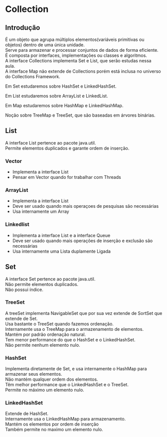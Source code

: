 # Collection

## Introdução
É um objeto que agrupa múltiplos elementos(variáveis primitivas ou objetos) dentro de uma única unidade.<br>
Serve para armazenar e processar conjuntos de dados de forma eficiente.<br>
É composta por interfaces, implementações ou classes e algoritmos.<br>
A interface Collections implementa Set e List, que serão estudas nessa aula.<br>
A interface Map não extende de Collections porém está inclusa no universo do Collections Framework.<br>

Em Set estudaremos sobre HashSet e LinkedHashSet.<br>

Em List estudaremos sobre ArrayList e LinkedList.<br>

Em Map estudaremos sobre HashMap e LinkedHashMap.<br>

Noção sobre TreeMap e TreeSet, que são baseadas em árvores binárias.

## List

A interface List pertence ao pacote java.util.<br>
Permite elementos duplicados e garante ordem de inserção.<br>

### Vector
 - Implementa a interface List
 - Pensar em Vector quando for trabalhar com Threads

### ArrayList
 - Implementa a interface List
 - Deve ser usado quando mais operaçoes de pesquisas são necessárias
 - Usa internamente um Array

### Linkedlist
 - Implementa a interface List e a interface Queue
 - Deve ser usado quando mais operações de inserção e exclusão são necessárias
 - Usa internamente uma Lista duplamente Ligada

## Set

A interface Set pertence ao pacote java.util.<br>
Não permite elementos duplicados.<br>
Não possui índice.<br>

### TreeSet
A treeSet implementa NavigableSet que por sua vez extende de SortSet que extende de Set.<br>
Usa bastante o TreeSet quando fazemos ordenação.<br>
Internamente usa o TreeMap para o armazenamento de elementos.<br>
Mantém por padrão ordenação natural.<br>
Tem menor performance do que o HashSet e o LinkedHashSet.<br>
Não permite nenhum elemento nulo.

### HashSet
Implementa diretamente de Set, e usa internamente o HashMap para armazenar seus elementos.<br>
Não mantém qualquer ordem dos elementos.<br>
Têm melhor performance que o LinkedHashSet e o TreeSet.<br>
Permite no máximo um elemento nulo.

### LinkedHashSet
Extende de HashSet.<br>
Internamente usa o LinkedHashMap para armazenamento.<br>
Mantém os elementos por ordem de inserção<br>
Também permite no maximo um elemento nulo.
